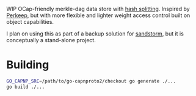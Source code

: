 WIP OCap-friendly merkle-dag data store with [hash splitting][1].
Inspired by [Perkeep][2], but with more flexible and lighter weight
access control built on object capabilities.

I plan on using this as part of a backup solution for [sandstorm][3],
but it is conceptually a stand-alone project.

# Building

```sh
GO_CAPNP_SRC=/path/to/go-capnproto2/checkout go generate ./...
go build ./...
```

[1]: https://github.com/hashsplit/hashsplit-spec
[2]: https://perkeep.org
[3]: https://sandstorm.io
